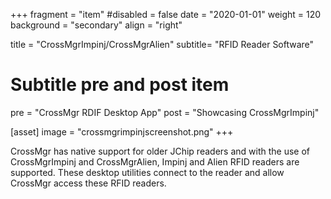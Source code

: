 +++
fragment = "item"
#disabled = false
date = "2020-01-01"
weight = 120
background = "secondary"
align = "right"

title = "CrossMgrImpinj/CrossMgrAlien"
subtitle= "RFID Reader Software"

# Subtitle pre and post item
pre = "CrossMgr RDIF Desktop App"
post = "Showcasing CrossMgrImpinj"

[asset]
  image = "crossmgrimpinjscreenshot.png"
+++

CrossMgr has native support for older JChip readers and with the use of CrossMgrImpinj and CrossMgrAlien, Impinj and Alien RFID readers are supported. These desktop utilities connect to the reader and allow CrossMgr access these RFID readers.

